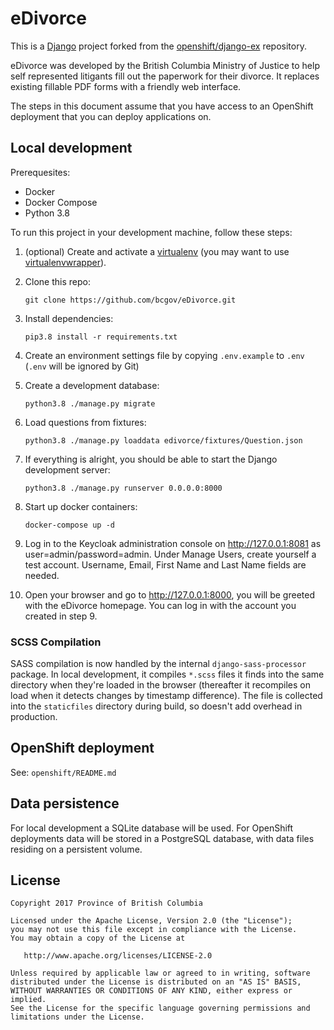 # eDivorce

This is a [Django](http://www.djangoproject.com) project forked from the [openshift/django-ex](https://github.com/openshift/django-ex) repository.

eDivorce was developed by the British Columbia Ministry of Justice to help self represented litigants fill out the paperwork for their divorce.  It replaces existing fillable PDF forms with a friendly web interface.

The steps in this document assume that you have access to an OpenShift deployment that you can deploy applications on.

## Local development

Prerequesites:
* Docker
* Docker Compose
* Python 3.8

To run this project in your development machine, follow these steps:

1. (optional) Create and activate a [virtualenv](https://virtualenv.pypa.io/) (you may want to use [virtualenvwrapper](http://virtualenvwrapper.readthedocs.org/)).

2. Clone this repo:

    `git clone https://github.com/bcgov/eDivorce.git`

3. Install dependencies:

    `pip3.8 install -r requirements.txt`

4. Create an environment settings file by copying `.env.example` to `.env` (`.env` will be ignored by Git)

5. Create a development database:

    `python3.8 ./manage.py migrate`

6. Load questions from fixtures:
  
    `python3.8 ./manage.py loaddata edivorce/fixtures/Question.json`

7. If everything is alright, you should be able to start the Django development server:

    `python3.8 ./manage.py runserver 0.0.0.0:8000`

8. Start up docker containers:

    `docker-compose up -d`

9. Log in to the Keycloak administration console on http://127.0.0.1:8081 as user=admin/password=admin. Under Manage Users, create yourself a test account.  Username, Email, First Name and Last Name fields are needed.  

10. Open your browser and go to http://127.0.0.1:8000, you will be greeted with the eDivorce homepage.  You can log in with the account you created in step 9. 

### SCSS Compilation

SASS compilation is now handled by the internal `django-sass-processor` package.
In local development, it compiles `*.scss` files it finds into the same directory
when they're loaded in the browser (thereafter it recompiles on load when it
detects changes by timestamp difference).  The file is collected into the
`staticfiles` directory during build, so doesn't add overhead in production.


## OpenShift deployment

See: `openshift/README.md`

## Data persistence

For local development a SQLite database will be used.  For OpenShift deployments data will be stored in a PostgreSQL database, with data files residing on a persistent volume.

## License

    Copyright 2017 Province of British Columbia

    Licensed under the Apache License, Version 2.0 (the "License");
    you may not use this file except in compliance with the License.
    You may obtain a copy of the License at

       http://www.apache.org/licenses/LICENSE-2.0

    Unless required by applicable law or agreed to in writing, software
    distributed under the License is distributed on an "AS IS" BASIS,
    WITHOUT WARRANTIES OR CONDITIONS OF ANY KIND, either express or implied.
    See the License for the specific language governing permissions and
    limitations under the License.
